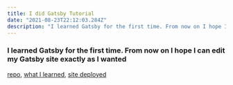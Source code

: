 ```yaml
---
title: I did Gatsby Tutorial
date: "2021-08-23T22:12:03.284Z"
description: "I learned Gatsby for the first time. From now on I hope I can edit my Gatsby site exactly as I wanted"
---
```


### I learned Gatsby for the first time. From now on I hope I can edit my Gatsby site exactly as I wanted

[repo](https://github.com/kazumawada/my-first-gatsby-site), [what I learned](https://github.com/kazumawada/my-first-gatsby-site#readme), [site deployed](https://myfirstgatsbysitemain85609.gatsbyjs.io/)
